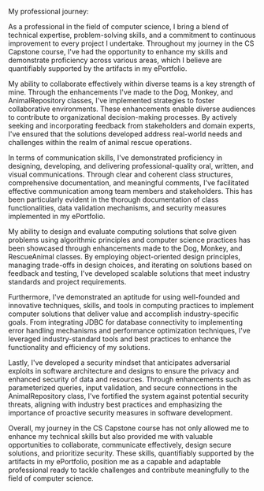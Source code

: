 My professional journey:

As a professional in the field of computer science, I bring a blend of technical expertise, problem-solving skills, and a commitment to continuous improvement to every project I undertake. Throughout my journey in the CS Capstone course, I've had the opportunity to enhance my skills and demonstrate proficiency across various areas, which I believe are quantifiably supported by the artifacts in my ePortfolio.

My ability to collaborate effectively within diverse teams is a key strength of mine. Through the enhancements I've made to the Dog, Monkey, and AnimalRepository classes, I've implemented strategies to foster collaborative environments. These enhancements enable diverse audiences to contribute to organizational decision-making processes. By actively seeking and incorporating feedback from stakeholders and domain experts, I've ensured that the solutions developed address real-world needs and challenges within the realm of animal rescue operations.

In terms of communication skills, I've demonstrated proficiency in designing, developing, and delivering professional-quality oral, written, and visual communications. Through clear and coherent class structures, comprehensive documentation, and meaningful comments, I've facilitated effective communication among team members and stakeholders. This has been particularly evident in the thorough documentation of class functionalities, data validation mechanisms, and security measures implemented in my ePortfolio.

My ability to design and evaluate computing solutions that solve given problems using algorithmic principles and computer science practices has been showcased through enhancements made to the Dog, Monkey, and RescueAnimal classes. By employing object-oriented design principles, managing trade-offs in design choices, and iterating on solutions based on feedback and testing, I've developed scalable solutions that meet industry standards and project requirements.

Furthermore, I've demonstrated an aptitude for using well-founded and innovative techniques, skills, and tools in computing practices to implement computer solutions that deliver value and accomplish industry-specific goals. From integrating JDBC for database connectivity to implementing error handling mechanisms and performance optimization techniques, I've leveraged industry-standard tools and best practices to enhance the functionality and efficiency of my solutions.

Lastly, I've developed a security mindset that anticipates adversarial exploits in software architecture and designs to ensure the privacy and enhanced security of data and resources. Through enhancements such as parameterized queries, input validation, and secure connections in the AnimalRepository class, I've fortified the system against potential security threats, aligning with industry best practices and emphasizing the importance of proactive security measures in software development.

Overall, my journey in the CS Capstone course has not only allowed me to enhance my technical skills but also provided me with valuable opportunities to collaborate, communicate effectively, design secure solutions, and prioritize security. These skills, quantifiably supported by the artifacts in my ePortfolio, position me as a capable and adaptable professional ready to tackle challenges and contribute meaningfully to the field of computer science.
